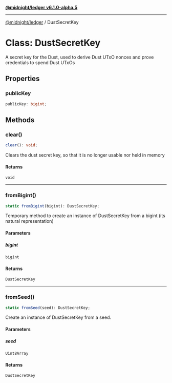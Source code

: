 [**@midnight/ledger v6.1.0-alpha.5**](../README.md)

***

[@midnight/ledger](../globals.md) / DustSecretKey

# Class: DustSecretKey

A secret key for the Dust, used to derive Dust UTxO nonces and prove credentials to spend Dust UTxOs

## Properties

### publicKey

```ts
publicKey: bigint;
```

## Methods

### clear()

```ts
clear(): void;
```

Clears the dust secret key, so that it is no longer usable nor held in memory

#### Returns

`void`

***

### fromBigint()

```ts
static fromBigint(bigint): DustSecretKey;
```

Temporary method to create an instance of DustSecretKey from a bigint (its natural representation)

#### Parameters

##### bigint

`bigint`

#### Returns

`DustSecretKey`

***

### fromSeed()

```ts
static fromSeed(seed): DustSecretKey;
```

Create an instance of DustSecretKey from a seed.

#### Parameters

##### seed

`Uint8Array`

#### Returns

`DustSecretKey`
